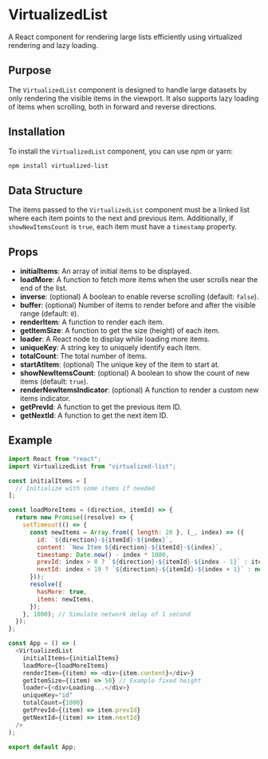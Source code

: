 # VirtualizedList

A React component for rendering large lists efficiently using virtualized rendering and lazy loading.

## Purpose

The `VirtualizedList` component is designed to handle large datasets by only rendering the visible items in the viewport. It also supports lazy loading of items when scrolling, both in forward and reverse directions.

## Installation

To install the `VirtualizedList` component, you can use npm or yarn:

```bash
npm install virtualized-list

```

## Data Structure

The items passed to the `VirtualizedList` component must be a linked list where each item points to the next and previous item. Additionally, if `showNewItemsCount` is `true`, each item must have a `timestamp` property.

## Props

- **initialItems**: An array of initial items to be displayed.
- **loadMore**: A function to fetch more items when the user scrolls near the end of the list.
- **inverse**: (optional) A boolean to enable reverse scrolling (default: `false`).
- **buffer**: (optional) Number of items to render before and after the visible range (default: `0`).
- **renderItem**: A function to render each item.
- **getItemSize**: A function to get the size (height) of each item.
- **loader**: A React node to display while loading more items.
- **uniqueKey**: A string key to uniquely identify each item.
- **totalCount**: The total number of items.
- **startAtItem**: (optional) The unique key of the item to start at.
- **showNewItemsCount**: (optional) A boolean to show the count of new items (default: `true`).
- **renderNewItemsIndicator**: (optional) A function to render a custom new items indicator.
- **getPrevId**: A function to get the previous item ID.
- **getNextId**: A function to get the next item ID.

## Example

```javascript
import React from "react";
import VirtualizedList from "virtualized-list";

const initialItems = [
  // Initialize with some items if needed
];

const loadMoreItems = (direction, itemId) => {
  return new Promise((resolve) => {
    setTimeout(() => {
      const newItems = Array.from({ length: 20 }, (_, index) => ({
        id: `${direction}-${itemId}-${index}`,
        content: `New Item ${direction}-${itemId}-${index}`,
        timestamp: Date.now() - index * 1000,
        prevId: index > 0 ? `${direction}-${itemId}-${index - 1}` : itemId,
        nextId: index < 19 ? `${direction}-${itemId}-${index + 1}` : null,
      }));
      resolve({
        hasMore: true,
        items: newItems,
      });
    }, 1000); // Simulate network delay of 1 second
  });
};

const App = () => (
  <VirtualizedList
    initialItems={initialItems}
    loadMore={loadMoreItems}
    renderItem={(item) => <div>{item.content}</div>}
    getItemSize={(item) => 50} // Example fixed height
    loader={<div>Loading...</div>}
    uniqueKey="id"
    totalCount={1000}
    getPrevId={(item) => item.prevId}
    getNextId={(item) => item.nextId}
  />
);

export default App;
```
